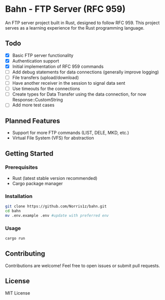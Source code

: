 # Bahn - FTP Server (RFC 959)

An FTP server project built in Rust, designed to follow RFC 959. This project serves as a learning experience for the Rust programming language.

## Todo

- [x] Basic FTP server functionality
- [x] Authentication support
- [x] Initial implementation of RFC 959 commands
- [ ] Add debug statements for data connections (generally improve logging)
- [ ] File transfers (upload/download)
- [ ] Have another receiver in the session to signal data sent
- [ ] Use timeouts for the connections
- [ ] Create types for Data Transfer using the data connection, for now Response::CustomString
- [ ] Add more test cases

## Planned Features

- Support for more FTP commands (LIST, DELE, MKD, etc.)
- Virtual File System (VFS) for abstraction

## Getting Started

### Prerequisites

- Rust (latest stable version recommended)
- Cargo package manager

### Installation

```sh
git clone https://github.com/Norris1z/bahn.git
cd bahn
mv .env.example .env #update with preferred env
```

### Usage

```sh
cargo run
```

## Contributing

Contributions are welcome! Feel free to open issues or submit pull requests.

## License

MIT License

